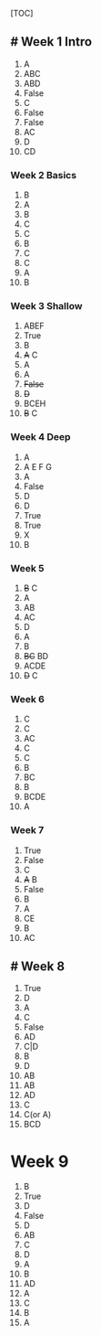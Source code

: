 [TOC]

## # Week 1 Intro



1. A
2. ABC
3. ABD
4. False
5. C
6. False
7. False
8. AC
9. D
10. CD

### Week 2 Basics

1. B
2. A
3. B
4. C
5. C
6. B
7. C
8. C
9. A
10. B

### Week 3 Shallow

1. ABEF
2. True
3. B
4. ~~A~~ C
5. A
6. A
7. ~~False~~
8. ~~D~~
9. BCEH
10. ~~B~~ C



### Week 4 Deep

1. A
2. A E F G
3. A
4. False
5. D
6. D
7. True
8. True
9. X
10. B



### Week 5



1. ~~B~~ C
2. A
3. AB
4. AC
5. D
6. A
7. B
8. ~~BC~~ BD
9. ACDE
10. ~~D~~ C

### Week 6

1. C
2. C
3. AC
4. C
5. C
6. B
7. BC
8. B
9. BCDE
10. A



### Week 7

1. True
2. False
3. C
4. ~~A~~ B
5. False
6. B
7. A
8. CE
9. B
10. AC



## # Week 8

1. True
2. D
3. A
4. C
5. False
6. AD
7. C|D
8. B
9. D
10. AB
11. AB
12. AD
13. C
14. C(or A)
15. BCD



# Week 9

1. B
2. True
3. D
4. False
5. D
6. AB
7. C
8. D
9. A
10. B
11. AD
12. A
13. C
14. B
15. A